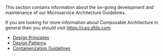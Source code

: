 This section contains information about the on-going development and maintenance of our Microservice Architecture Guidelines.

If you are looking for more information about Composable Architecture in general then you should visit https://cag.dfds.com.

* [Design Principles](PRINCIPLES.md)
* [Design Patterns](PATTERNS.md)
* [Containerization Guidelines](CONTAINERIZATION.md)